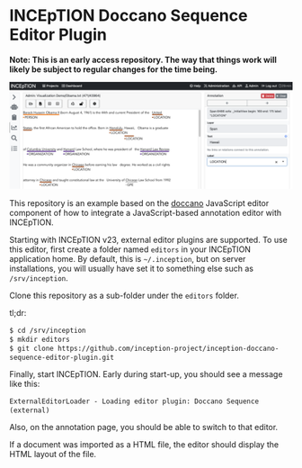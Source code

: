 # INCEpTION Doccano Sequence Editor Plugin

**Note: This is an early access repository. The way that things work will likely be subject to regular changes for the time being.** 

![Screenshot](screenshot.png)

This repository is an example based on the [doccano](https://doccano.herokuapp.com) JavaScript editor component of how to integrate a JavaScript-based annotation editor with INCEpTION.

Starting with INCEpTION v23, external editor plugins are supported. To use this editor, first create a folder named `editors` in your INCEpTION application home. By default, this is `~/.inception`, but on server installations, you will usually have set it to something else such as `/srv/inception`.

Clone this repository as a sub-folder under the `editors` folder.

tl;dr: 

```
$ cd /srv/inception
$ mkdir editors
$ git clone https://github.com/inception-project/inception-doccano-sequence-editor-plugin.git
```

Finally, start INCEpTION. Early during start-up, you should see a message like this:

```
ExternalEditorLoader - Loading editor plugin: Doccano Sequence (external)
```

Also, on the annotation page, you should be able to switch to that editor.

If a document was imported as a HTML file, the editor should display the HTML layout of the file.
